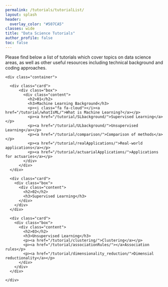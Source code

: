 ```yaml
---
permalink: /tutorials/tutorialList/
layout: splash
header:
  overlay_color: "#507CA5"
classes: wide
title: "Data Science Tutorials"
author_profile: false
toc: false
---
```


Please find below a list of tutorials which cover topics on data science areas, as well as other useful resources including technical background and coding approaches.



    <div class="container">
        
      <div class="card">
          <div class="box">
            <div class="content">
              <h2>01</h2>
              <h3>Machine Learning Background</h3>
              <p><i class="fa fa-cloud"></i><a href="/tutorial/whatIsML/">What is Machine Learning?</a></p>
              <p><a href="/tutorial/SLbackground/">Supervised Learning</a></p>
              <p><a href="/tutorial/ULbackground/">Unsupervised Learning</a></p>
              <p><a href="/tutorial/comparison/">Comparison of methods</a></p>
              <p><a href="/tutorial/realApplications/">Real-world applications</a></p>
              <p><a href="/tutorial/actuarialApplications/">Applications for actuaries</a></p>
            </div>
          </div>
      </div>
      
      <div class="card">
        <div class="box">
          <div class="content">
            <h2>02</h2>
            <h3>Supervised Learning</h3>
          </div>
        </div>
      </div>

      <div class="card">
        <div class="box">
          <div class="content">
            <h2>03</h2>
            <h3>Unsupervised Learning</h3>
            <p><a href="/tutorial/clustering/">Clustering</a></p>
            <p><a href="/tutorial/associationRules/"></a>Association rules</p>
            <p><a href="/tutorial/dimensionality_reduction/">Dimensial reductionality</a></p>
          </div>
        </div>
      </div>
      
    </div>

